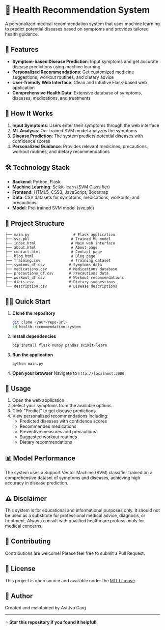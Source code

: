 # 🏥 Health Recommendation System

A personalized medical recommendation system that uses machine learning to predict potential diseases based on symptoms and provides tailored health guidance.

## 🌟 Features

- **Symptom-based Disease Prediction**: Input symptoms and get accurate disease predictions using machine learning
- **Personalized Recommendations**: Get customized medicine suggestions, workout routines, and dietary advice
- **User-friendly Web Interface**: Clean and intuitive Flask-based web application
- **Comprehensive Health Data**: Extensive database of symptoms, diseases, medications, and treatments

## 🚀 How It Works

1. **Input Symptoms**: Users enter their symptoms through the web interface
2. **ML Analysis**: Our trained SVM model analyzes the symptoms
3. **Disease Prediction**: The system predicts potential diseases with confidence scores
4. **Personalized Guidance**: Provides relevant medicines, precautions, workout routines, and dietary recommendations

## 🛠️ Technology Stack

- **Backend**: Python, Flask
- **Machine Learning**: Scikit-learn (SVM Classifier)
- **Frontend**: HTML5, CSS3, JavaScript, Bootstrap
- **Data**: CSV datasets for symptoms, medications, workouts, and precautions
- **Model**: Pre-trained SVM model (svc.pkl)

## 📁 Project Structure

```
├── main.py                    # Flask application
├── svc.pkl                   # Trained ML model
├── index.html                # Main web interface
├── about.html                # About page
├── contact.html              # Contact page
├── blog.html                 # Blog page
├── Training.csv              # Training dataset
├── symtoms_df.csv           # Symptoms data
├── medications.csv          # Medications database
├── precautions_df.csv       # Precautions data
├── workout_df.csv           # Workout recommendations
├── diets.csv                # Dietary suggestions
└── description.csv          # Disease descriptions
```

## 🏃‍♂️ Quick Start

1. **Clone the repository**
   ```bash
   git clone <your-repo-url>
   cd health-recommendation-system
   ```

2. **Install dependencies**
   ```bash
   pip install flask numpy pandas scikit-learn
   ```

3. **Run the application**
   ```bash
   python main.py
   ```

4. **Open your browser**
   Navigate to `http://localhost:5000`

## 🎯 Usage

1. Open the web application
2. Select your symptoms from the available options
3. Click "Predict" to get disease predictions
4. View personalized recommendations including:
   - Predicted diseases with confidence scores
   - Recommended medications
   - Preventive measures and precautions
   - Suggested workout routines
   - Dietary recommendations

## 📊 Model Performance

The system uses a Support Vector Machine (SVM) classifier trained on a comprehensive dataset of symptoms and diseases, achieving high accuracy in disease prediction.

## ⚠️ Disclaimer

This system is for educational and informational purposes only. It should not be used as a substitute for professional medical advice, diagnosis, or treatment. Always consult with qualified healthcare professionals for medical concerns.

## 🤝 Contributing

Contributions are welcome! Please feel free to submit a Pull Request.

## 📄 License

This project is open source and available under the [MIT License](LICENSE).

## 👤 Author

Created and maintained by Astitva Garg

---

⭐ **Star this repository if you found it helpful!**
